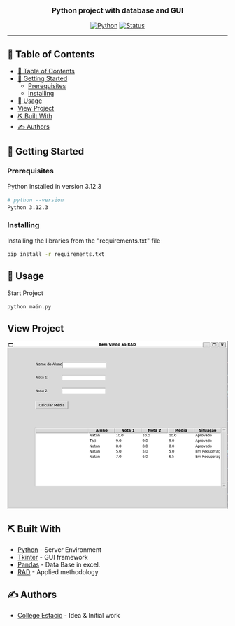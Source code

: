 <h3 align="center">Python project with database and GUI</h3>

<div align="center">

[![Python](https://img.shields.io/badge/python-3.12.3-green)](https://www.python.org/)
[![Status](https://img.shields.io/badge/status-active-success.svg)]()

</div>

---

## 📝 Table of Contents

- [📝 Table of Contents](#-table-of-contents)
- [🏁 Getting Started ](#-getting-started-)
  - [Prerequisites](#prerequisites)
  - [Installing](#installing)
- [🎈 Usage ](#-usage-)
- [View Project](#view-project)
- [⛏️ Built With ](#️-built-with-)
- [✍️ Authors ](#️-authors-)


## 🏁 Getting Started <a name = "getting_started"></a>

### Prerequisites


Python installed in version 3.12.3

```bash
# python --version
Python 3.12.3
```

### Installing


Installing the libraries from the "requirements.txt" file

```bash
pip install -r requirements.txt
```

## 🎈 Usage <a name="usage"></a>

Start Project

```bash
python main.py

```

## View Project

<img src="run_project.png">

## ⛏️ Built With <a name = "tech_stack"></a>

- [Python](https://www.python.org/) - Server Environment
- [Tkinter](https://tkdocs.com/index.html) -
GUI framework
- [Pandas](https://pandas.pydata.org/) - Data Base in excel.
- [RAD](https://pt.wikipedia.org/wiki/Desenvolvimento_r%C3%A1pido_de_aplica%C3%A7%C3%B5es) - Applied methodology

## ✍️ Authors <a name = "authors"></a>

- [College Estacio](https://estudante.estacio.br/) - Idea & Initial work
